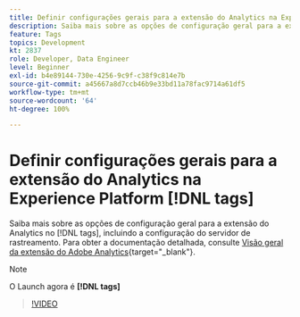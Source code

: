 ```yaml
---
title: Definir configurações gerais para a extensão do Analytics na Experience Platform [!DNL tags]
description: Saiba mais sobre as opções de configuração geral para a extensão do Analytics no [!DNL tags] , incluindo a configuração do servidor de rastreamento.
feature: Tags
topics: Development
kt: 2837
role: Developer, Data Engineer
level: Beginner
exl-id: b4e89144-730e-4256-9c9f-c38f9c814e7b
source-git-commit: a45667a8d7ccb46b9e33bd11a78fac9714a61df5
workflow-type: tm+mt
source-wordcount: '64'
ht-degree: 100%

---
```


# Definir configurações gerais para a extensão do Analytics na Experience Platform [!DNL tags]

Saiba mais sobre as opções de configuração geral para a extensão do Analytics no [!DNL tags], incluindo a configuração do servidor de rastreamento. Para obter a documentação detalhada, consulte [Visão geral da extensão do Adobe Analytics](https://experienceleague.adobe.com/docs/experience-platform/tags/extensions/client/analytics/overview.html?lang=pt-BR){target="_blank"}.

>[!NOTE]
>
> O Launch agora é **[!DNL tags]**

>[!VIDEO](https://video.tv.adobe.com/v/27093/?quality=12&learn=on)
